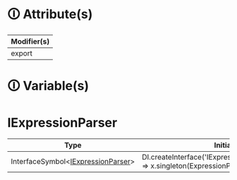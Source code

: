 # &#128712; Attribute(s)

| Modifier(s)                            |
|----------------------------------------|
| export |

# &#128712; Variable(s)

# IExpressionParser

| Type                        | Initializer                       |
|-----------------------------|-----------------------------------|
| InterfaceSymbol&lt;[IExpressionParser](https://hamedfathi.gitbook.io/aurelia-2-doc-api/runtime/binding/interface/expression-parser/iexpressionparser)&gt; | DI.createInterface<IExpressionParser>('IExpressionParser').withDefault(x => x.singleton(ExpressionParser)) |